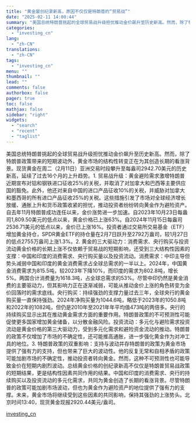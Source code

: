 ```yaml
---
title: "黄金屡创纪录新高，原因不仅仅是特朗普的“贸易战”"
date: "2025-02-11 14:00:44"
summary: "美国总统特朗普挑起的全球贸易战升级担忧推动金价飙升至历史新高。然而，除了特朗普政策带来的短期波动外，..."
categories:
  - "investing_cn"
lang:
  - "zh-CN"
translations:
  - "zh-CN"
tags:
  - "investing_cn"
menu: ""
thumbnail: ""
lead: ""
comments: false
authorbox: false
pager: true
toc: false
mathjax: false
sidebar: "right"
widgets:
  - "search"
  - "recent"
  - "taglist"
---
```


美国总统特朗普挑起的全球贸易战升级担忧推动金价飙升至历史新高。然而，除了特朗普政策带来的短期波动外，黄金市场的结构性转变正在为其创造长期的看涨背景。现货黄金在周二（2月11日）亚洲交易时段攀升至每盎司2942.70美元的历史新高，延续了过去16个月的上升趋势。1. 贸易战升级：黄金避险需求激增特朗普近期宣布对铝和钢铁进口征收25%的关税，并取消了对加拿大和巴西等主要供应国的豁免。此外，他还对来自中国的进口产品征收10%的关税，并威胁对加拿大和墨西哥的所有进口产品征收25%的关税。这些措施引发了市场对全球经济增长放缓、通胀上升和货币政策收紧的担忧，推动投资者纷纷转向黄金作为避险资产。自去年11月特朗普成功连任以来，金价涨势进一步加速。自2023年10月23日每盎司1,809.50美元的低点以来，黄金价格已上涨63%。自2024年11月15日每盎司2536.71美元的低点以来，金价已上涨16%。投资者通过交易所交易基金（ETF）增加黄金持仓，SPDR黄金ETF的持仓量在2月7日跃升至2792万盎司，较1月27日的低点2755万盎司上涨1.3%。2. 黄金的三大驱动力：消费需求、央行购买与投资流动黄金价格的长期上涨不仅依赖于贸易战的短期影响，还受到三大结构性因素的支撑：中国和印度的消费需求、央行购买量以及投资流动。消费需求：中印主导但势头减弱中国和印度的黄金消费需求占全球总需求的一半以上。2024年，中国黄金消费需求为815.5吨，较2023年下降10%，而印度的需求为802.8吨，增长5%。两国合计消费量为1618.3吨，占全球总需求的53%。尽管中印仍然是黄金消费的主要驱动力，但其影响力正在逐渐减弱，可能从推动金价上涨的角色转变为金价回落时的需求底线。央行购买：持续强劲的支撑力量过去三年，全球央行的黄金购买量一直保持强劲。2024年净购买量为1044.6吨，略低于2023年的1050.8吨和2022年的1082吨，但仍是2010年至2021年年平均值473吨的两倍多。央行的持续购买显示出其在推动黄金需求方面的重要作用。特朗普政策的不可预测性可能促使更多国家增加黄金储备，以分散金融风险。投资流动：多元化与避险需求投资流动是黄金价格的第三大驱动力，受到多元化需求和避险资金流动的推动。特朗普的政策不仅增加了市场的不确定性，还可能推高通胀，进一步强化黄金作为对冲工具的地位。3. 特朗普政策的双重影响：支持与波动并存特朗普的政策为黄金市场提供了强有力的支持，但也带来了巨大的波动性。他的反复无常和自相矛盾的政策可能加剧市场的不确定性，推动投资者转向黄金。然而，这种不可预测性也可能导致金价在短期内剧烈波动。总结黄金价格的创纪录新高不仅仅是特朗普贸易战政策的短期结果，更是结构性因素共同作用的结果。中国和印度的消费需求、央行的持续购买以及投资流动的多元化需求，共同为黄金创造了长期的看涨背景。尽管特朗普的政策可能加剧市场波动，但也为黄金作为避险资产的地位提供了强有力的支撑。未来，黄金市场将继续受到这些因素的共同影响，保持其强劲的上涨势头。北京时间13:40，现货黄金现报2920.44美元/盎司。

[investing_cn](https://cn.investing.com/news/commodities-news/article-2665439)
